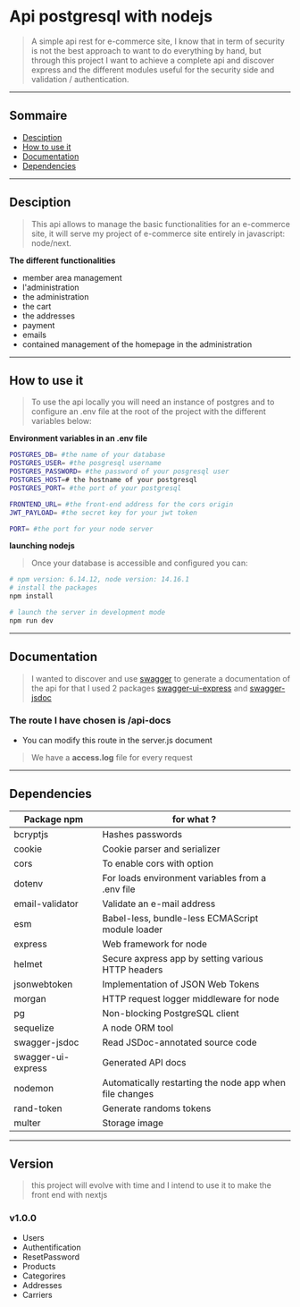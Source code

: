 # Api postgresql with nodejs
>A simple api rest for e-commerce site, I know that in term of security is not the best approach to want to do everything by hand, but through this project I want to achieve a complete api and discover express and the different modules useful for the security side and validation / authentication.

---

## Sommaire
- [Desciption](#Desciption)
- [How to use it](#How-to-use-it)
- [Documentation](#Documentation)
- [Dependencies](#Dependencies)

---

## Desciption
>This api allows to manage the basic functionalities for an e-commerce site, it will serve my project of e-commerce site entirely in javascript: node/next.


**The different functionalities**

- member area management
- l'administration
- the administration
- the cart
- the addresses
- payment
- emails
- contained management of the homepage in the administration

---

## How to use it
>To use the api locally you will need an instance of postgres and to configure an .env file at the root of the project with the different variables below:

**Environment variables in an .env file**

````bash
POSTGRES_DB= #the name of your database
POSTGRES_USER= #the posgresql username
POSTGRES_PASSWORD= #the password of your posgresql user
POSTGRES_HOST=# the hostname of your postgresql
POSTGRES_PORT= #the port of your postgresql

FRONTEND_URL= #the front-end address for the cors origin
JWT_PAYLOAD= #the secret key for your jwt token

PORT= #the port for your node server
````

**launching nodejs**
>Once your database is accessible and configured you can:

````bash
# npm version: 6.14.12, node version: 14.16.1
# install the packages
npm install

# launch the server in development mode
npm run dev
````

---

## Documentation
>I wanted to discover and use [swagger](https://swagger.io/) to generate a documentation of the api for that I used 2 packages [swagger-ui-express](https://www.npmjs.com/package/swagger-ui-express) and [swagger-jsdoc](https://www.npmjs.com/package/swagger-jsdoc)

### The route I have chosen is **/api-docs**

- You can modify this route in the server.js document

>We have a **access.log** file for every request

---

## Dependencies

Package npm | for what ?
------------ | -------------
bcryptjs | Hashes passwords
cookie | Cookie parser and serializer
cors | To enable cors with option
dotenv | For loads environment variables from a .env file
email-validator | Validate an e-mail address
esm | Babel-less, bundle-less ECMAScript module loader
express | Web framework for node
helmet | Secure axpress app by setting various HTTP headers
jsonwebtoken | Implementation of JSON Web Tokens
morgan | HTTP request logger middleware for node
pg | Non-blocking PostgreSQL client
sequelize |  A node ORM tool
swagger-jsdoc | Read JSDoc-annotated source code
swagger-ui-express | Generated API docs
nodemon | Automatically restarting the node app when file changes
rand-token | Generate randoms tokens
multer | Storage image

---

## Version
>this project will evolve with time and I intend to use it to make the front end with nextjs

### v1.0.0
- Users
- Authentification
- ResetPassword
- Products
- Categorires
- Addresses
- Carriers
